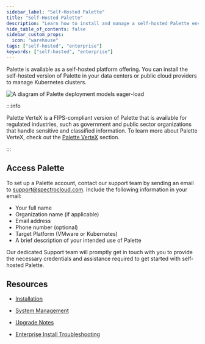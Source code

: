 ```yaml
---
sidebar_label: "Self-Hosted Palette"
title: "Self-Hosted Palette"
description: "Learn how to install and manage a self-hosted Palette environment."
hide_table_of_contents: false
sidebar_custom_props: 
  icon: "warehouse"
tags: ["self-hosted", "enterprise"]
keywords: ["self-hosted", "enterprise"]
---
```



Palette is available as a self-hosted platform offering. You can install the self-hosted version of Palette in your data centers or public cloud providers to manage Kubernetes clusters. 



![A diagram of Palette deployment models eager-load](/architecture_architecture-overview-deployment-models-on-prem-focus.png)

:::info

Palette VerteX is a FIPS-compliant version of Palette that is available for regulated industries, such as government and public sector organizations that handle sensitive and classified information. To learn more about Palette VerteX, check out the [Palette VerteX](../vertex/vertex.md) section.

:::



## Access Palette

To set up a Palette account, contact our support team by sending an email to support@spectrocloud.com. Include the following information in your email:

- Your full name
- Organization name (if applicable)
- Email address
- Phone number (optional)
- Target Platform (VMware or Kubernetes)
- A brief description of your intended use of Palette


Our dedicated Support team will promptly get in touch with you to provide the necessary credentials and assistance required to get started with self-hosted Palette.

## Resources


- [Installation](install-palette/install-palette.md)

- [System Management](system-management/system-management.md)

- [Upgrade Notes](upgrade.md)

- [Enterprise Install Troubleshooting](../troubleshooting/enterprise-install.md)
